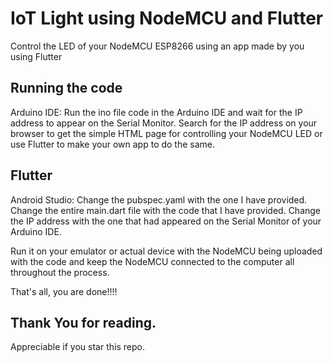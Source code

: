 # IoT Light using NodeMCU and Flutter
Control the LED of your NodeMCU ESP8266 using an app made by you using Flutter

## Running the code

Arduino IDE: Run the ino file code in the Arduino IDE and wait for the IP address to appear on the Serial Monitor. 
Search for the IP address on your browser to get the simple HTML page for controlling your NodeMCU LED or use Flutter to make your own app to do the same.

## Flutter

Android Studio: Change the pubspec.yaml with the one I have provided. Change the entire main.dart file with the code that I have provided. Change the IP address with the one that had appeared on the Serial Monitor of your Arduino IDE.

Run it on your emulator or actual device with the NodeMCU being uploaded with the code and keep the NodeMCU connected to the computer all throughout the process.

That's all, you are done!!!!

## Thank You for reading.

Appreciable if you star this repo.
